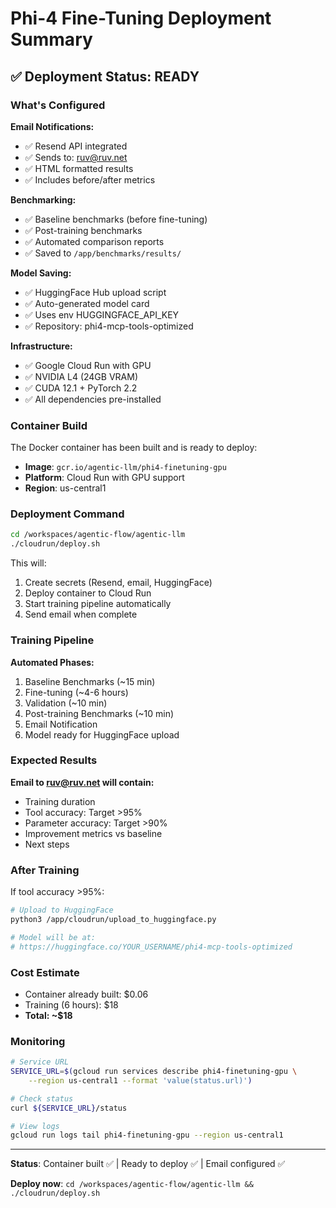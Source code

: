 # Phi-4 Fine-Tuning Deployment Summary

## ✅ Deployment Status: READY

### What's Configured

**Email Notifications:**
- ✅ Resend API integrated
- ✅ Sends to: ruv@ruv.net
- ✅ HTML formatted results
- ✅ Includes before/after metrics

**Benchmarking:**
- ✅ Baseline benchmarks (before fine-tuning)
- ✅ Post-training benchmarks
- ✅ Automated comparison reports
- ✅ Saved to `/app/benchmarks/results/`

**Model Saving:**
- ✅ HuggingFace Hub upload script
- ✅ Auto-generated model card
- ✅ Uses env HUGGINGFACE_API_KEY
- ✅ Repository: phi4-mcp-tools-optimized

**Infrastructure:**
- ✅ Google Cloud Run with GPU
- ✅ NVIDIA L4 (24GB VRAM)
- ✅ CUDA 12.1 + PyTorch 2.2
- ✅ All dependencies pre-installed

### Container Build

The Docker container has been built and is ready to deploy:
- **Image**: `gcr.io/agentic-llm/phi4-finetuning-gpu`
- **Platform**: Cloud Run with GPU support
- **Region**: us-central1

### Deployment Command

```bash
cd /workspaces/agentic-flow/agentic-llm
./cloudrun/deploy.sh
```

This will:
1. Create secrets (Resend, email, HuggingFace)
2. Deploy container to Cloud Run
3. Start training pipeline automatically
4. Send email when complete

### Training Pipeline

**Automated Phases:**
1. Baseline Benchmarks (~15 min)
2. Fine-tuning (~4-6 hours)
3. Validation (~10 min)
4. Post-training Benchmarks (~10 min)
5. Email Notification
6. Model ready for HuggingFace upload

### Expected Results

**Email to ruv@ruv.net will contain:**
- Training duration
- Tool accuracy: Target >95%
- Parameter accuracy: Target >90%
- Improvement metrics vs baseline
- Next steps

### After Training

If tool accuracy >95%:

```bash
# Upload to HuggingFace
python3 /app/cloudrun/upload_to_huggingface.py

# Model will be at:
# https://huggingface.co/YOUR_USERNAME/phi4-mcp-tools-optimized
```

### Cost Estimate

- Container already built: $0.06
- Training (6 hours): $18
- **Total: ~$18**

### Monitoring

```bash
# Service URL
SERVICE_URL=$(gcloud run services describe phi4-finetuning-gpu \
    --region us-central1 --format 'value(status.url)')

# Check status
curl ${SERVICE_URL}/status

# View logs
gcloud run logs tail phi4-finetuning-gpu --region us-central1
```

---

**Status**: Container built ✅ | Ready to deploy ✅ | Email configured ✅

**Deploy now**: `cd /workspaces/agentic-flow/agentic-llm && ./cloudrun/deploy.sh`
